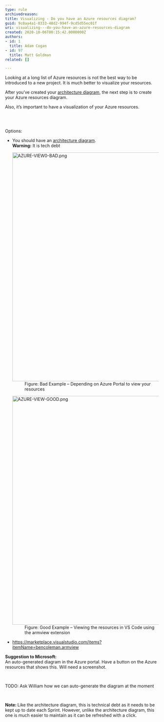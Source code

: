 ```yaml
---
type: rule
archivedreason: 
title: Visualizing - Do you have an Azure resources diagram?
guid: 9c0aa4a1-0333-48d2-994f-9cd5d55ec01f
uri: visualizing---do-you-have-an-azure-resources-diagram
created: 2020-10-06T00:15:42.0000000Z
authors:
- id: 1
  title: Adam Cogan
- id: 97
  title: Matt Goldman
related: []

---
```



<p>Looking at a long list of Azure resources is not the best way to be introduced to a new project. It is much better to visualize your resources.</p><p>After you’ve created your <a href="/_layouts/15/FIXUPREDIRECT.ASPX?WebId=3dfc0e07-e23a-4cbb-aac2-e778b71166a2&amp;TermSetId=07da3ddf-0924-4cd2-a6d4-a4809ae20160&amp;TermId=7b588070-e0d2-46f4-811e-87b15a8c190d">architecture diagram</a>, the next step is to create your Azure resources diagram.</p><p>Also, it’s important to have a visualization of your Azure resources.<br></p>
<br><excerpt class='endintro'></excerpt><br>
<p class="ssw15-rteElement-P">Options&#58;</p><ul class="ssw15-rteElement-P"><li>You should have an 
      <a href="/_layouts/15/FIXUPREDIRECT.ASPX?WebId=3dfc0e07-e23a-4cbb-aac2-e778b71166a2&amp;TermSetId=07da3ddf-0924-4cd2-a6d4-a4809ae20160&amp;TermId=7b588070-e0d2-46f4-811e-87b15a8c190d">architecture diagram​</a>.<br><b>Warning&#58;</b> It is tech debt
<dl class="badImage"><dt>
      <img src="/PublishingImages/AZURE-VIEW0-BAD.png" alt="AZURE-VIEW0-BAD.png" style="width&#58;750px;" />
   </dt><dd>Figure&#58; Bad Example – Depending on Azure Portal to view your resources</dd></dl><dl class="goodImage"><dt>
      <img src="/PublishingImages/AZURE-VIEW-GOOD.png" alt="AZURE-VIEW-GOOD.png" style="width&#58;750px;" />
   </dt><dd>Figure&#58; Good Example – Viewing the resources in VS Code using the armview extension</dd></dl></li><li> 
      <a href="https&#58;//marketplace.visualstudio.com/items?itemName=bencoleman.armview">https&#58;//marketplace.visualstudio.com/items?itemName=bencoleman.armview​</a></li></ul><p><b>Suggestion to Microsoft&#58;</b><br>An auto-generated diagram in the Azure portal. Have a button on the Azure resources that shows this. Will need a screenshot. </p>​
   <p class="ssw15-rteElement-SSW-Only">TODO&#58; Ask William how we can auto-generate the diagram at the moment</p>&#160; 
   <p class="ssw15-rteElement-P"> 
      <b>Note&#58; </b>Like the architecture diagram, this is technical debt as it needs to be kept up to date each Sprint. However, unlike the architecture diagram, this one is much easier to maintain as it can be refreshed with a click.​<br></p>


